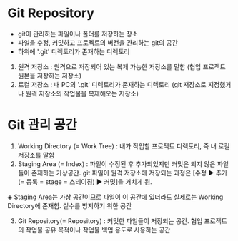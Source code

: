 # Git Repository
 - git이 관리하는 파일이나 폴더를 저장하는 장소
 - 파일을 수정, 커밋하고 프로젝트의 버전을 관리하는 git의 공간
 - 하위에 '.git' 디렉토리가 존재하는 디렉토리

1. 원격 저장소
   : 원격으로 저장되어 있는 복제 가능한 저장소를 말함 (협업 프로젝트 원본을 저장하는 저장소)
2. 로컬 저장소
   : 내 PC의 '.git' 디렉토리가 존재하는 디렉토리 (git 저장소로 지정했거나 원격 저장소의 작업물을 복제해오는 저장소)




# Git 관리 공간

1. Working Directory (= Work Tree)
  : 내가 작업할 프로젝트 디렉토리, 즉 내 로컬 저장소를 말함
2. Staging Area (= Index)
  : 파일이 수정된 후 추가되었지만 커밋은 되지 않은 파일들이 존재하는 가상공간. git 파일이 원격 저장소에 저장되는 과정은 [수정 ▶ 추가 (= 등록 = stage = 스테이징) ▶ 커밋]을 거치게 됨.

◈ Staging Area는 가상 공간이므로 파일이 이 공간에 있더라도 실제로는 Working Directory에 존재함. 실수를 방지하기 위한 공간

3. Git Repository(= Repository)
  : 커밋한 파일들이 저장되는 공간. 협업 프로젝트의 작업물 공유 목적이나 작업물 백업 용도로 사용하는 공간
